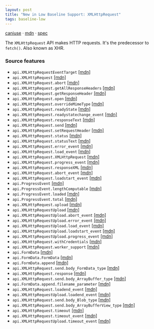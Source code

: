 ```yaml
---
layout: post
title: "New in Low Baseline Support: XMLHttpRequest"
tags: baseline-low
---
```


[caniuse](https://caniuse.com/?search=xhr) · [mdn](https://developer.mozilla.org/en-US/search?q=XMLHttpRequest) · [spec](https://xhr.spec.whatwg.org/)

The `XMLHttpRequest` API makes HTTP requests. It's the predecessor to `fetch()`. Also known as XHR.

### Source features

- ``api.XMLHttpRequestEventTarget`` [[mdn]](https://developer.mozilla.org/en-US/search?q=api.XMLHttpRequestEventTarget)
- ``api.XMLHttpRequest`` [[mdn]](https://developer.mozilla.org/en-US/search?q=api.XMLHttpRequest)
- ``api.XMLHttpRequest.abort`` [[mdn]](https://developer.mozilla.org/en-US/search?q=api.XMLHttpRequest.abort)
- ``api.XMLHttpRequest.getAllResponseHeaders`` [[mdn]](https://developer.mozilla.org/en-US/search?q=api.XMLHttpRequest.getAllResponseHeaders)
- ``api.XMLHttpRequest.getResponseHeader`` [[mdn]](https://developer.mozilla.org/en-US/search?q=api.XMLHttpRequest.getResponseHeader)
- ``api.XMLHttpRequest.open`` [[mdn]](https://developer.mozilla.org/en-US/search?q=api.XMLHttpRequest.open)
- ``api.XMLHttpRequest.overrideMimeType`` [[mdn]](https://developer.mozilla.org/en-US/search?q=api.XMLHttpRequest.overrideMimeType)
- ``api.XMLHttpRequest.readyState`` [[mdn]](https://developer.mozilla.org/en-US/search?q=api.XMLHttpRequest.readyState)
- ``api.XMLHttpRequest.readystatechange_event`` [[mdn]](https://developer.mozilla.org/en-US/search?q=api.XMLHttpRequest.readystatechange_event)
- ``api.XMLHttpRequest.responseText`` [[mdn]](https://developer.mozilla.org/en-US/search?q=api.XMLHttpRequest.responseText)
- ``api.XMLHttpRequest.send`` [[mdn]](https://developer.mozilla.org/en-US/search?q=api.XMLHttpRequest.send)
- ``api.XMLHttpRequest.setRequestHeader`` [[mdn]](https://developer.mozilla.org/en-US/search?q=api.XMLHttpRequest.setRequestHeader)
- ``api.XMLHttpRequest.status`` [[mdn]](https://developer.mozilla.org/en-US/search?q=api.XMLHttpRequest.status)
- ``api.XMLHttpRequest.statusText`` [[mdn]](https://developer.mozilla.org/en-US/search?q=api.XMLHttpRequest.statusText)
- ``api.XMLHttpRequest.error_event`` [[mdn]](https://developer.mozilla.org/en-US/search?q=api.XMLHttpRequest.error_event)
- ``api.XMLHttpRequest.load_event`` [[mdn]](https://developer.mozilla.org/en-US/search?q=api.XMLHttpRequest.load_event)
- ``api.XMLHttpRequest.XMLHttpRequest`` [[mdn]](https://developer.mozilla.org/en-US/search?q=api.XMLHttpRequest.XMLHttpRequest)
- ``api.XMLHttpRequest.progress_event`` [[mdn]](https://developer.mozilla.org/en-US/search?q=api.XMLHttpRequest.progress_event)
- ``api.XMLHttpRequest.responseXML`` [[mdn]](https://developer.mozilla.org/en-US/search?q=api.XMLHttpRequest.responseXML)
- ``api.XMLHttpRequest.abort_event`` [[mdn]](https://developer.mozilla.org/en-US/search?q=api.XMLHttpRequest.abort_event)
- ``api.XMLHttpRequest.loadstart_event`` [[mdn]](https://developer.mozilla.org/en-US/search?q=api.XMLHttpRequest.loadstart_event)
- ``api.ProgressEvent`` [[mdn]](https://developer.mozilla.org/en-US/search?q=api.ProgressEvent)
- ``api.ProgressEvent.lengthComputable`` [[mdn]](https://developer.mozilla.org/en-US/search?q=api.ProgressEvent.lengthComputable)
- ``api.ProgressEvent.loaded`` [[mdn]](https://developer.mozilla.org/en-US/search?q=api.ProgressEvent.loaded)
- ``api.ProgressEvent.total`` [[mdn]](https://developer.mozilla.org/en-US/search?q=api.ProgressEvent.total)
- ``api.XMLHttpRequest.upload`` [[mdn]](https://developer.mozilla.org/en-US/search?q=api.XMLHttpRequest.upload)
- ``api.XMLHttpRequestUpload`` [[mdn]](https://developer.mozilla.org/en-US/search?q=api.XMLHttpRequestUpload)
- ``api.XMLHttpRequestUpload.abort_event`` [[mdn]](https://developer.mozilla.org/en-US/search?q=api.XMLHttpRequestUpload.abort_event)
- ``api.XMLHttpRequestUpload.error_event`` [[mdn]](https://developer.mozilla.org/en-US/search?q=api.XMLHttpRequestUpload.error_event)
- ``api.XMLHttpRequestUpload.load_event`` [[mdn]](https://developer.mozilla.org/en-US/search?q=api.XMLHttpRequestUpload.load_event)
- ``api.XMLHttpRequestUpload.loadstart_event`` [[mdn]](https://developer.mozilla.org/en-US/search?q=api.XMLHttpRequestUpload.loadstart_event)
- ``api.XMLHttpRequestUpload.progress_event`` [[mdn]](https://developer.mozilla.org/en-US/search?q=api.XMLHttpRequestUpload.progress_event)
- ``api.XMLHttpRequest.withCredentials`` [[mdn]](https://developer.mozilla.org/en-US/search?q=api.XMLHttpRequest.withCredentials)
- ``api.XMLHttpRequest.worker_support`` [[mdn]](https://developer.mozilla.org/en-US/search?q=api.XMLHttpRequest.worker_support)
- ``api.FormData`` [[mdn]](https://developer.mozilla.org/en-US/search?q=api.FormData)
- ``api.FormData.FormData`` [[mdn]](https://developer.mozilla.org/en-US/search?q=api.FormData.FormData)
- ``api.FormData.append`` [[mdn]](https://developer.mozilla.org/en-US/search?q=api.FormData.append)
- ``api.XMLHttpRequest.send.body_FormData_type`` [[mdn]](https://developer.mozilla.org/en-US/search?q=api.XMLHttpRequest.send.body_FormData_type)
- ``api.XMLHttpRequest.response`` [[mdn]](https://developer.mozilla.org/en-US/search?q=api.XMLHttpRequest.response)
- ``api.XMLHttpRequest.send.body_ArrayBuffer_type`` [[mdn]](https://developer.mozilla.org/en-US/search?q=api.XMLHttpRequest.send.body_ArrayBuffer_type)
- ``api.FormData.append.filename_parameter`` [[mdn]](https://developer.mozilla.org/en-US/search?q=api.FormData.append.filename_parameter)
- ``api.XMLHttpRequest.loadend_event`` [[mdn]](https://developer.mozilla.org/en-US/search?q=api.XMLHttpRequest.loadend_event)
- ``api.XMLHttpRequestUpload.loadend_event`` [[mdn]](https://developer.mozilla.org/en-US/search?q=api.XMLHttpRequestUpload.loadend_event)
- ``api.XMLHttpRequest.send.body_Blob_type`` [[mdn]](https://developer.mozilla.org/en-US/search?q=api.XMLHttpRequest.send.body_Blob_type)
- ``api.XMLHttpRequest.send.body_ArrayBufferView_type`` [[mdn]](https://developer.mozilla.org/en-US/search?q=api.XMLHttpRequest.send.body_ArrayBufferView_type)
- ``api.XMLHttpRequest.timeout`` [[mdn]](https://developer.mozilla.org/en-US/search?q=api.XMLHttpRequest.timeout)
- ``api.XMLHttpRequest.timeout_event`` [[mdn]](https://developer.mozilla.org/en-US/search?q=api.XMLHttpRequest.timeout_event)
- ``api.XMLHttpRequestUpload.timeout_event`` [[mdn]](https://developer.mozilla.org/en-US/search?q=api.XMLHttpRequestUpload.timeout_event)
